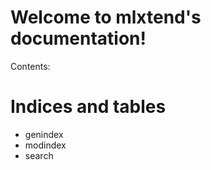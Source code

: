 Welcome to mlxtend's documentation!
===================================

Contents:

Indices and tables
==================

-   genindex
-   modindex
-   search

